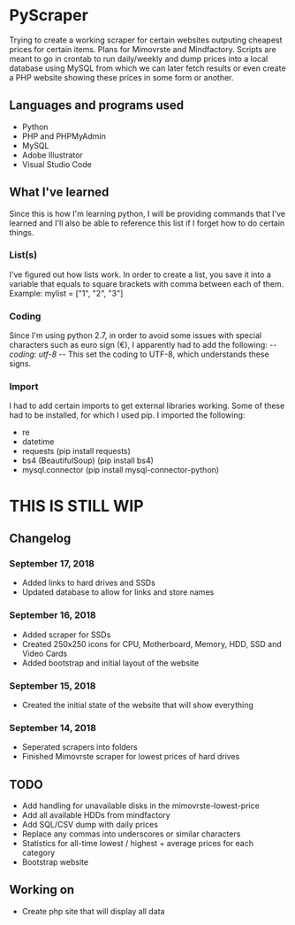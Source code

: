 # PyScraper

Trying to create a working scraper for certain websites outputing cheapest prices for certain items. Plans for Mimovrste and Mindfactory. Scripts are meant to go in crontab to run daily/weekly and dump prices into a local database using MySQL from which we can later fetch results or even create a PHP website showing these prices in some form or another. 

## Languages and programs used

* Python
* PHP and PHPMyAdmin
* MySQL
* Adobe Illustrator
* Visual Studio Code


## What I've learned

Since this is how I'm learning python, I will be providing commands that I've learned and I'll also be able to reference this list if I forget how to do certain things.

### List(s)

I've figured out how lists work. In order to create a list, you save it into a variable that equals to square brackets with comma between each of them. 
Example:
mylist = ["1", "2", "3"]

### Coding

Since I'm using python 2.7, in order to avoid some issues with special characters such as euro sign (€), I apparently had to add the following:
-*- coding: utf-8 -*-
This set the coding to UTF-8, which understands these signs.

### Import

I had to add certain imports to get external libraries working. Some of these had to be installed, for which I used pip.
I imported the following: 
* re
* datetime
* requests (pip install requests)
* bs4 (BeautifulSoup) (pip install bs4)
* mysql.connector (pip install mysql-connector-python)

# THIS IS STILL WIP

## Changelog

### September 17, 2018

* Added links to hard drives and SSDs
* Updated database to allow for links and store names

### September 16, 2018

* Added scraper for SSDs
* Created 250x250 icons for CPU, Motherboard, Memory, HDD, SSD and Video Cards
* Added bootstrap and initial layout of the website

### September 15, 2018

* Created the initial state of the website that will show everything

### September 14, 2018

* Seperated scrapers into folders
* Finished Mimovrste scraper for lowest prices of hard drives

## TODO

+ Add handling for unavailable disks in the mimovrste-lowest-price
+ Add all available HDDs from mindfactory
+ Add SQL/CSV dump with daily prices
+ Replace any commas into underscores or similar characters
+ Statistics for all-time lowest / highest + average prices for each category
+ Bootstrap website

## Working on
+ Create php site that will display all data 